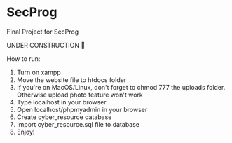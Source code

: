 # SecProg
Final Project for SecProg

UNDER CONSTRUCTION 🚧

How to run:

1. Turn on xampp
2. Move the website file to htdocs folder
3. If you're on MacOS/Linux, don't forget to chmod 777 the uploads folder. Otherwise upload photo feature won't work
4. Type localhost in your browser
5. Open localhost/phpmyadmin in your browser
6. Create cyber_resource database
7. Import cyber_resource.sql file to database
8. Enjoy!
